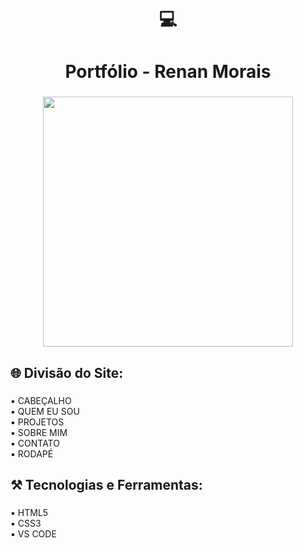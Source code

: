 <h1 align="center">💻</h1>

###

<h1 align="center">Portfólio - Renan Morais</h1>

###

<div align="center">
  <img height="400" src="https://i.imgur.com/hYskDYY.png"  />
</div>

###

<h5 align="center"><Quando eu terminar a responsividade do site e colocar ele no ar, disponibilizarei o link aqui/></h5>

###

<h2 align="left">🌐 Divisão do Site:</h2>

###

<p align="left">▪ CABEÇALHO<br>▪ QUEM EU SOU<br>▪ PROJETOS<br>▪ SOBRE MIM<br>▪ CONTATO<br>▪ RODAPÉ</p>

###

<h2 align="left">⚒ Tecnologias e Ferramentas:</h2>

###

<p align="left">▪ HTML5<br>▪ CSS3<br>▪ VS CODE</p>

###
